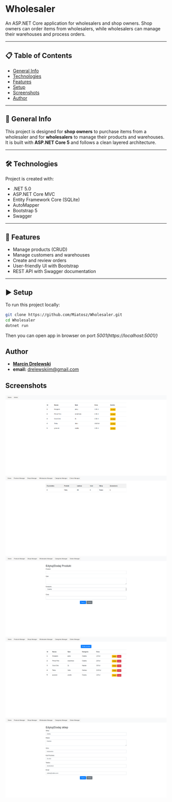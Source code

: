 # Wholesaler

An ASP.NET Core application for wholesalers and shop owners. Shop owners can order items from wholesalers, while wholesalers can manage their warehouses and process orders.

---

## 📋 Table of Contents
- [General Info](#general-info)
- [Technologies](#technologies)
- [Features](#features)
- [Setup](#setup)
- [Screenshots](#screenshots)
- [Author](#author)

---

## 📖 General Info
This project is designed for **shop owners** to purchase items from a wholesaler and for **wholesalers** to manage their products and warehouses.  
It is built with **ASP.NET Core 5** and follows a clean layered architecture.

---

## 🛠 Technologies
Project is created with:
- .NET 5.0
- ASP.NET Core MVC
- Entity Framework Core (SQLite)
- AutoMapper
- Bootstrap 5
- Swagger

---

## 🚀 Features
- Manage products (CRUD)
- Manage customers and warehouses
- Create and review orders
- User-friendly UI with Bootstrap
- REST API with Swagger documentation

---

## ▶️ Setup
To run this project locally:

```bash
git clone https://github.com/Miatosz/Wholesaler.git
cd Wholesaler
dotnet run
```

Then you can open app in browser on port **5001*(https://localhost:5001/)*


## Author
* **[Marcin Drelewski](https://github.com/Miatosz)**
* **email:** drelewskiim@gmail.com

## Screenshots
![User Page](user.png)
![Admin orders page](Orders.png)
![Product edit page](ProductEdit.png)
![Admin products page](products.png)
![Shop edit page](ShopEdit.png)

